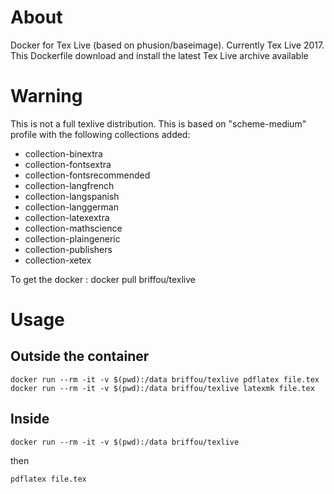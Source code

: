 # About 
Docker for Tex Live (based on phusion/baseimage). Currently Tex Live 2017. This Dockerfile download and install the latest Tex Live archive available

# Warning
This is not a full texlive distribution. This is based on "scheme-medium" profile with the following collections added: 
* collection-binextra 
* collection-fontsextra
* collection-fontsrecommended 
* collection-langfrench 
* collection-langspanish 
* collection-langgerman 
* collection-latexextra 
* collection-mathscience 
* collection-plaingeneric 
* collection-publishers  
* collection-xetex

To get the docker : docker pull briffou/texlive

# Usage 
## Outside the container
```
docker run --rm -it -v $(pwd):/data briffou/texlive pdflatex file.tex
docker run --rm -it -v $(pwd):/data briffou/texlive latexmk file.tex
```

## Inside 
```
docker run --rm -it -v $(pwd):/data briffou/texlive
```
then 
```
pdflatex file.tex
```

